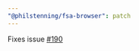 ```yaml
---
"@philstenning/fsa-browser": patch
---
```


Fixes issue [#190](https://github.com/philstenning/browser-fs/issues/190)
